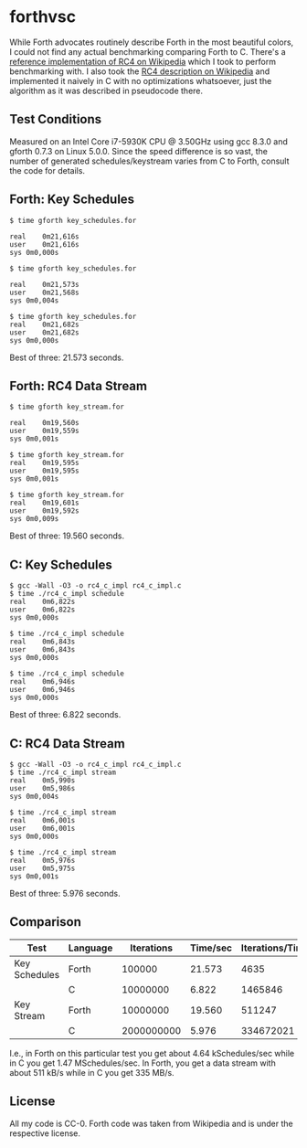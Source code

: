 # forthvsc
While Forth advocates routinely describe Forth in the most beautiful colors, I
could not find any actual benchmarking comparing Forth to C. There's a
[reference implementation of RC4 on Wikipedia](https://en.wikipedia.org/wiki/Forth_(programming_language)#A_complete_RC4_cipher_program)
which I took to perform benchmarking with. I also took the
[RC4 description on Wikipedia](https://en.wikipedia.org/wiki/RC4#Key-scheduling_algorithm_(KSA))
and implemented it naively in C with no optimizations whatsoever, just the
algorithm as it was described in pseudocode there.

## Test Conditions
Measured on an Intel Core i7-5930K CPU @ 3.50GHz using gcc 8.3.0 and gforth
0.7.3 on Linux 5.0.0. Since the speed difference is so vast, the number of
generated schedules/keystream varies from C to Forth, consult the code for
details.

## Forth: Key Schedules
```
$ time gforth key_schedules.for

real	0m21,616s
user	0m21,616s
sys	0m0,000s

$ time gforth key_schedules.for

real	0m21,573s
user	0m21,568s
sys	0m0,004s

$ time gforth key_schedules.for
real	0m21,682s
user	0m21,682s
sys	0m0,000s
```
Best of three: 21.573 seconds.

## Forth: RC4 Data Stream
```
$ time gforth key_stream.for

real	0m19,560s
user	0m19,559s
sys	0m0,001s

$ time gforth key_stream.for
real	0m19,595s
user	0m19,595s
sys	0m0,001s

$ time gforth key_stream.for
real	0m19,601s
user	0m19,592s
sys	0m0,009s
```

Best of three: 19.560 seconds.

## C: Key Schedules
```
$ gcc -Wall -O3 -o rc4_c_impl rc4_c_impl.c
$ time ./rc4_c_impl schedule
real	0m6,822s
user	0m6,822s
sys	0m0,000s

$ time ./rc4_c_impl schedule
real	0m6,843s
user	0m6,843s
sys	0m0,000s

$ time ./rc4_c_impl schedule
real	0m6,946s
user	0m6,946s
sys	0m0,000s
```

Best of three: 6.822 seconds.

## C: RC4 Data Stream
```
$ gcc -Wall -O3 -o rc4_c_impl rc4_c_impl.c
$ time ./rc4_c_impl stream
real	0m5,990s
user	0m5,986s
sys	0m0,004s

$ time ./rc4_c_impl stream
real	0m6,001s
user	0m6,001s
sys	0m0,000s

$ time ./rc4_c_impl stream
real	0m5,976s
user	0m5,975s
sys	0m0,001s
```

Best of three: 5.976 seconds.

## Comparison

| Test          | Language | Iterations | Time/sec  | Iterations/Time | Factor |
| --- | --- | --- | --- | --- | --- |
| Key Schedules | Forth    | 100000     | 21.573    | 4635            | 1      |
|               | C        | 10000000   | 6.822     | 1465846		  | 316    |
| Key Stream    | Forth    | 10000000   | 19.560    | 511247          | 1      |
|               | C        | 2000000000 | 5.976     | 334672021       | 655    |

I.e., in Forth on this particular test you get about 4.64 kSchedules/sec while
in C you get 1.47 MSchedules/sec. In Forth, you get a data stream with about
511 kB/s while in C you get 335 MB/s.

## License
All my code is CC-0. Forth code was taken from Wikipedia and is under the
respective license.
